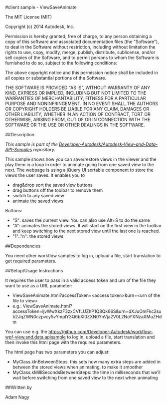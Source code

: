 
#client sample - ViewSaveAnimate

The MIT License (MIT)

Copyright (c) 2014 Autodesk, Inc.

Permission is hereby granted, free of charge, to any person obtaining a copy
of this software and associated documentation files (the "Software"), to deal
in the Software without restriction, including without limitation the rights
to use, copy, modify, merge, publish, distribute, sublicense, and/or sell
copies of the Software, and to permit persons to whom the Software is
furnished to do so, subject to the following conditions:

The above copyright notice and this permission notice shall be included in all
copies or substantial portions of the Software.

THE SOFTWARE IS PROVIDED "AS IS", WITHOUT WARRANTY OF ANY KIND, EXPRESS OR
IMPLIED, INCLUDING BUT NOT LIMITED TO THE WARRANTIES OF MERCHANTABILITY,
FITNESS FOR A PARTICULAR PURPOSE AND NONINFRINGEMENT. IN NO EVENT SHALL THE
AUTHORS OR COPYRIGHT HOLDERS BE LIABLE FOR ANY CLAIM, DAMAGES OR OTHER
LIABILITY, WHETHER IN AN ACTION OF CONTRACT, TORT OR OTHERWISE, ARISING FROM,
OUT OF OR IN CONNECTION WITH THE SOFTWARE OR THE USE OR OTHER DEALINGS IN THE
SOFTWARE.

##Description

*This sample is part of the [Developer-Autodesk/Autodesk-View-and-Data-API-Samples](https://github.com/Developer-Autodesk/autodesk-view-and-data-api-samples) repository.*

This sample shows how you can save/restore views in the viewer and the play them in a loop in order to animate going from one saved view to the next. The webpage is using a jQuery UI sortable component to store the views the user saves.
It enables you to 
- drag&drop sort the saved view buttons
- drag buttons off the toolbar to remove them
- switch to any saved view
- animate the saved views

Buttons:
- "S": saves the current view. You can also use Alt+S to do the same
- "A": animates the stored views. It will start on the first view in the toolbar and keep switching to the next stored view until the last one is reached.
- "1".."n": the stored views

##Dependencies

You need other workflow samples to log in, upload a file, start translation to get required parameters.

##Setup/Usage Instructions

It requires the user to pass in a valid access token and urn of the file they want to use as a URL parameter:
- ViewSaveAnimate.html?accessToken=&lt;access token&gt;&urn=&lt;urn of the file to view&gt;
- e.g.: ViewSaveAnimate.html?accessToken=ljvWwXkzF3zxCVfLUZhP1Q8Qk66S&urn=dXJuOmFkc2sub2JqZWN0czpvcy5vYmplY3Q6bXl0ZXN0YnVja2V0L2NoYXNzaXMuZHdm

You can use e.g. the https://github.com/Developer-Autodesk/workflow-wpf-view.and.data.apisample to log in, upload a file, start translation and then invoke this html page with the required parameters. 

The html page has two parameters you can adjust:
- MyClass.kInBetweenSteps: this sets how many extra steps are added in between the stored views when animating, to make it smoother
- MyClass.kMilliSecondsBetweenSteps: the time in milliseconds that we'll wait before switching from one saved view to the next when animating


##Written by 

Adam Nagy








